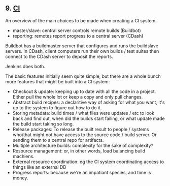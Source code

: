 ## 9. [CI](http://aosabook.org/en/integration.html)

An overview of the main choices to be made when creating a CI system.

- master/slave: central server controls remote builds (Buildbot)
- reporting: remotes report progress to a central server (CDash)

Buildbot has a buildmaster server that configures and runs the buildslave servers.
In CDash, client computers run their own builds / test suites then connect to the CDash server to deposit the reports.

Jenkins does both.

The basic features initially seem quite simple, but there are a whole bunch more features that might be built into a CI system:

- Checkout & update: keeping up to date with all the code in a project. Either pull the whole lot or keep a copy and only pull changes.
- Abstract build recipes: a declaritive way of asking for what you want, it's up to the system to figure out how to do it.
- Storing metadata: build times / what files were updates / etc to look back and find out, when did the builds start failing, or what update made the build start taking so long.
- Release packages: To release the built result to people / systems who/that might not have access to the source code / build server. Or sending them to a central repo for artifacts.
- Multiple architecture builds: complexity for the sake of complexity?
- Resource management: or, in other words, load balancing build machiens.
- External resource coordination: eg the CI system coordinating access to things like an external DB
- Progress reports: because we're an impatiant species, and time is money.